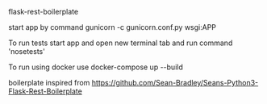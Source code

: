 flask-rest-boilerplate

start app by command gunicorn -c gunicorn.conf.py wsgi:APP

To run tests start app and open new terminal tab and run command 'nosetests'


To run using docker use docker-compose up --build

boilerplate inspired from https://github.com/Sean-Bradley/Seans-Python3-Flask-Rest-Boilerplate
